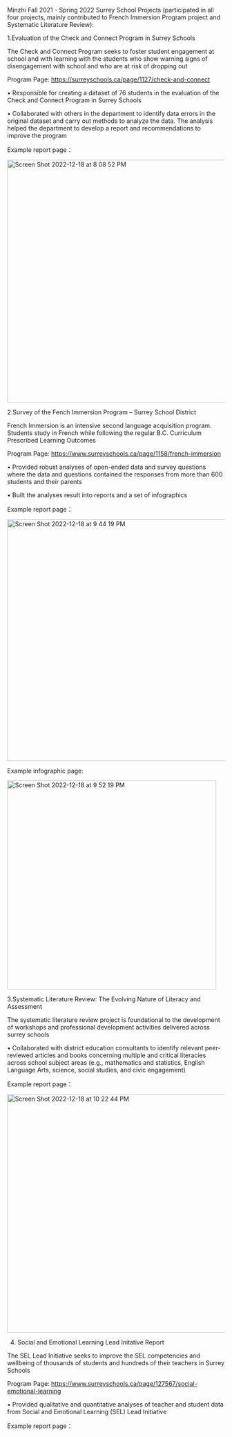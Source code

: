 Minzhi Fall 2021 - Spring 2022 Surrey School Projects (participated in all four projects, mainly contributed to French Immersion Program project and Systematic Literature Review):

1.Evaluation of the Check and Connect Program in Surrey Schools

The Check and Connect Program seeks to foster student engagement at school and with learning with the students who show warning signs of disengagement
with school and who are at risk of dropping out

Program Page: https://surreyschools.ca/page/1127/check-and-connect

• Responsible for creating a dataset of 76 students in the evaluation of the Check and Connect Program in Surrey Schools

• Collaborated with others in the department to identify data errors in the original dataset and carry out methods to analyze the data. The analysis helped   the department to develop a report and recommendations to improve the program

Example report page：

<img width="562" alt="Screen Shot 2022-12-18 at 8 08 52 PM" src="https://user-images.githubusercontent.com/37996767/208345860-f57f92df-510d-409c-9b1d-b808647ec1b8.png">

2.Survey of the Fench Immersion Program – Surrey School District

French Immersion is an intensive second language acquisition program. Students study in French while following the regular B.C. Curriculum Prescribed Learning Outcomes

Program Page: https://www.surreyschools.ca/page/1158/french-immersion

• Provided robust analyses of open-ended data and survey questions where the data and questions contained the responses from more than 600 students and their parents 

• Built the analyses result into reports and a set of infographics

Example report page：

<img width="560" alt="Screen Shot 2022-12-18 at 9 44 19 PM" src="https://user-images.githubusercontent.com/37996767/208356139-cb134adf-70a2-430d-80e2-57fe9239de90.png">

Example infographic page:

<img width="484" alt="Screen Shot 2022-12-18 at 9 52 19 PM" src="https://user-images.githubusercontent.com/37996767/208357081-d3392e34-b2d3-435e-99d5-bc9827a0d513.png">

3.Systematic Literature Review: The Evolving Nature of Literacy and Assessment

The systematic literature review project is foundational to the development of workshops and professional development activities delivered across surrey schools

• Collaborated with district education consultants to identify relevant peer-reviewed articles and books concerning multiple and critical literacies across school subject areas (e.g., mathematics and statistics, English Language Arts, science, social studies, and civic engagement)

Example report page：

<img width="552" alt="Screen Shot 2022-12-18 at 10 22 44 PM" src="https://user-images.githubusercontent.com/37996767/208361012-c78d7702-0ea6-4ae7-b47f-0a6fd8d28f65.png">

4. Social and Emotional Learning Lead Initative Report

The SEL Lead Initiative seeks to improve the SEL competencies and wellbeing of thousands of students and hundreds of their teachers in Surrey Schools

Program Page: https://www.surreyschools.ca/page/127567/social-emotional-learning

• Provided qualitative and quantitative analyses of teacher and student data from Social and Emotional Learning (SEL) Lead Initiative

Example report page：

